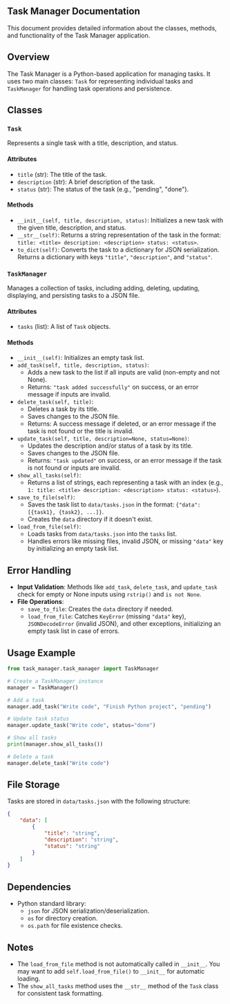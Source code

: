 ## Task Manager Documentation

This document provides detailed information about the classes, methods, and functionality of the Task Manager application.

## Overview

The Task Manager is a Python-based application for managing tasks. It uses two main classes: `Task` for representing individual tasks and `TaskManager` for handling task operations and persistence.

## Classes

### `Task`

Represents a single task with a title, description, and status.

#### Attributes

- `title` (str): The title of the task.
- `description` (str): A brief description of the task.
- `status` (str): The status of the task (e.g., "pending", "done").

#### Methods

- `__init__(self, title, description, status)`: Initializes a new task with the given title, description, and status.
- `__str__(self)`: Returns a string representation of the task in the format: `title: <title> description: <description> status: <status>`.
- `to_dict(self)`: Converts the task to a dictionary for JSON serialization. Returns a dictionary with keys `"title"`, `"description"`, and `"status"`.

### `TaskManager`

Manages a collection of tasks, including adding, deleting, updating, displaying, and persisting tasks to a JSON file.

#### Attributes

- `tasks` (list): A list of `Task` objects.

#### Methods

- `__init__(self)`: Initializes an empty task list.
- `add_task(self, title, description, status)`:
  - Adds a new task to the list if all inputs are valid (non-empty and not None).
  - Returns: `"task added successfully"` on success, or an error message if inputs are invalid.
- `delete_task(self, title)`:
  - Deletes a task by its title.
  - Saves changes to the JSON file.
  - Returns: A success message if deleted, or an error message if the task is not found or the title is invalid.
- `update_task(self, title, description=None, status=None)`:
  - Updates the description and/or status of a task by its title.
  - Saves changes to the JSON file.
  - Returns: `"task updated"` on success, or an error message if the task is not found or inputs are invalid.
- `show_all_tasks(self)`:
  - Returns a list of strings, each representing a task with an index (e.g., `1: title: <title> description: <description> status: <status>`).
- `save_to_file(self)`:
  - Saves the task list to `data/tasks.json` in the format: `{"data": [{task1}, {task2}, ...]}`.
  - Creates the `data` directory if it doesn't exist.
- `load_from_file(self)`:
  - Loads tasks from `data/tasks.json` into the `tasks` list.
  - Handles errors like missing files, invalid JSON, or missing `"data"` key by initializing an empty task list.

## Error Handling

- **Input Validation**: Methods like `add_task`, `delete_task`, and `update_task` check for empty or None inputs using `rstrip()` and `is not None`.
- **File Operations**:
  - `save_to_file`: Creates the `data` directory if needed.
  - `load_from_file`: Catches `KeyError` (missing `"data"` key), `JSONDecodeError` (invalid JSON), and other exceptions, initializing an empty task list in case of errors.

## Usage Example

```python
from task_manager.task_manager import TaskManager

# Create a TaskManager instance
manager = TaskManager()

# Add a task
manager.add_task("Write code", "Finish Python project", "pending")

# Update task status
manager.update_task("Write code", status="done")

# Show all tasks
print(manager.show_all_tasks())

# Delete a task
manager.delete_task("Write code")
```

## File Storage

Tasks are stored in `data/tasks.json` with the following structure:

```json
{
    "data": [
        {
            "title": "string",
            "description": "string",
            "status": "string"
        }
    ]
}
```

## Dependencies

- Python standard library:
  - `json` for JSON serialization/deserialization.
  - `os` for directory creation.
  - `os.path` for file existence checks.

## Notes

- The `load_from_file` method is not automatically called in `__init__`. You may want to add `self.load_from_file()` to `__init__` for automatic loading.
- The `show_all_tasks` method uses the `__str__` method of the `Task` class for consistent task formatting.
